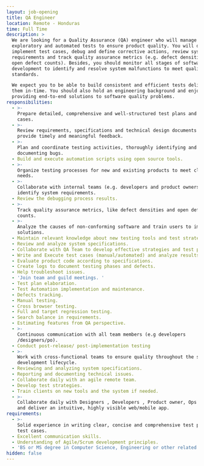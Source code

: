 ```yaml
---
layout: job-opening
title: QA Engineer
location: Remote - Honduras
time: Full Time
description: >
  We are looking for a Quality Assurance (QA) engineer who will manage
  exploratory and automated tests to ensure product quality. You will design and
  implement test cases, debug and define corrective actions, review system
  requirements and track quality assurance metrics (e.g. defect densities and
  open defect counts). Besides, you should monitor all stages of software
  development to identify and resolve system malfunctions to meet quality
  standards.

  We expect you to be able to build consistent and efficient tests delivering
  them in-time. You should also hold an engineering background and enjoy
  providing end-to-end solutions to software quality problems.
responsibilities:
  - >-
    Prepare detailed, comprehensive and well-structured test plans and test
    cases.
  - >-
    Review requirements, specifications and technical design documents to
    provide timely and meaningful feedback.
  - >-
    Plan and coordinate testing activities, thoroughly identifying and
    documenting bugs.
  - Build and execute automation scripts using open source tools.
  - >-
    Organize testing processes for new and existing products to meet client
    needs.
  - >-
    Collaborate with internal teams (e.g. developers and product owners) to
    identify system requirements.
  - Review the debugging process results.
  - >-
    Track quality assurance metrics, like defect densities and open defect
    counts.
  - >-
    Analyze the causes of non-conforming software and train users to implement
    solutions.
  - Maintain relevant knowledge about new testing tools and test strategies.
  - Review and analyze system specifications.
  - Collaborate with QA Team to develop effective strategies and test plans.
  - Write and Execute test cases (manual/automated) and analyze results.
  - Evaluate product code according to specifications.
  - Create logs to document testing phases and defects.
  - Help troubleshoot issues.
  - 'Join team and guild meetings. '
  - Test plan elaboration.
  - Test Automation implementation and maintenance.
  - Defects tracking.
  - Manual testing.
  - Cross browser testing.
  - Full and target regression testing.
  - Search balance in requirements.
  - Estimating features from QA perspective.
  - >-
    Continuous communication with all team members (e.g developers
    /designers/po).
  - Conduct post-release/ post-implementation testing
  - >-
    Work with cross-functional teams to ensure quality throughout the software
    development lifecycle.
  - Reviewing and analyzing system specifications.
  - Reporting and documenting technical issues.
  - Collaborate daily with an agile remote team.
  - Develop test strategies.
  - Train clients on new tools and the system if needed.
  - >-
    Collaborate daily with Designers , Developers , Product owner, Ops to test
    and deliver an intuitive, highly visible web/mobile app.
requirements:
  - >-
    Solid experience in writing clear, concise and comprehensive test plans and
    test cases.
  - Excellent communication skills.
  - Understanding of Agile/Scrum development principles.
  - 'BS or MS degree in Computer Science, Engineering or other related areas.'
hidden: false
---
```


